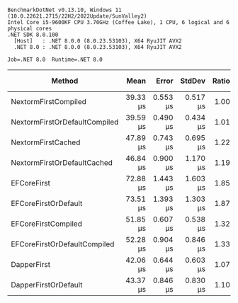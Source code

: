 ```

BenchmarkDotNet v0.13.10, Windows 11 (10.0.22621.2715/22H2/2022Update/SunValley2)
Intel Core i5-9600KF CPU 3.70GHz (Coffee Lake), 1 CPU, 6 logical and 6 physical cores
.NET SDK 8.0.100
  [Host]   : .NET 8.0.0 (8.0.23.53103), X64 RyuJIT AVX2
  .NET 8.0 : .NET 8.0.0 (8.0.23.53103), X64 RyuJIT AVX2

Job=.NET 8.0  Runtime=.NET 8.0  

```
| Method                        | Mean     | Error    | StdDev   | Ratio | RatioSD | Gen0   | Gen1   | Allocated | Alloc Ratio |
|------------------------------ |---------:|---------:|---------:|------:|--------:|-------:|-------:|----------:|------------:|
| NextormFirstCompiled          | 39.33 μs | 0.553 μs | 0.517 μs |  1.00 |    0.00 | 0.4272 |      - |   2.01 KB |        1.00 |
| NextormFirstOrDefaultCompiled | 39.59 μs | 0.490 μs | 0.434 μs |  1.01 |    0.01 | 0.4272 |      - |   2.01 KB |        1.00 |
| NextormFirstCached            | 47.89 μs | 0.743 μs | 0.695 μs |  1.22 |    0.02 | 0.9766 |      - |   4.56 KB |        2.27 |
| NextormFirstOrDefaultCached   | 46.84 μs | 0.900 μs | 1.170 μs |  1.19 |    0.03 | 0.9766 |      - |   4.56 KB |        2.27 |
| EFCoreFirst                   | 72.88 μs | 1.443 μs | 1.603 μs |  1.85 |    0.05 | 1.7090 | 0.2441 |   8.29 KB |        4.13 |
| EFCoreFirstOrDefault          | 73.51 μs | 1.393 μs | 1.303 μs |  1.87 |    0.04 | 1.7090 | 0.2441 |   8.29 KB |        4.13 |
| EFCoreFirstCompiled           | 51.85 μs | 0.607 μs | 0.538 μs |  1.32 |    0.02 | 1.0376 | 0.3052 |   4.95 KB |        2.46 |
| EFCoreFirstOrDefaultCompiled  | 52.28 μs | 0.904 μs | 0.846 μs |  1.33 |    0.02 | 1.0376 | 0.3052 |   4.95 KB |        2.46 |
| DapperFirst                   | 42.06 μs | 0.644 μs | 0.603 μs |  1.07 |    0.02 | 0.1831 |      - |   1.06 KB |        0.53 |
| DapperFirstOrDefault          | 43.37 μs | 0.846 μs | 0.830 μs |  1.10 |    0.02 | 0.2441 |      - |   1.16 KB |        0.58 |
